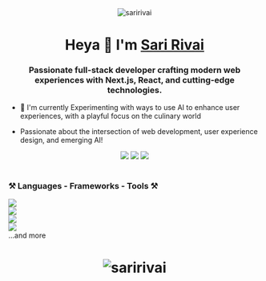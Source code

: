 <div align="center">
  <img src="https://komarev.com/ghpvc/?username=saririvai&label=Profile%20views&color=e91e63&style=flat" alt="saririvai" />
</div>

<h1 align="center">Heya 👋 I'm <a href="https://saririvai.github.io/">Sari Rivai</a></h1>
<h3 align="center">Passionate full-stack developer crafting modern web experiences with Next.js, React, and cutting-edge technologies.</h3>

- 🔭 I'm currently Experimenting with ways to use AI to enhance user experiences, with a playful focus on the culinary world

- Passionate about the intersection of web development, user experience design, and emerging AI!

<div align="center">
  <a href="mailto:bysaririvai@gmail.com" target="_blank"><img src="https://img.shields.io/badge/Gmail-FF69B4?style=for-the-badge&logo=gmail&logoColor=white"/></a>
  <a href="https://www.linkedin.com/in/saririvai" target="_blank"><img src="https://img.shields.io/badge/LinkedIn-FFB6C1?style=for-the-badge&logo=linkedin&logoColor=white"/></a>
  <a href="https://saririvaii.github.io" target="blank"><img src="https://img.shields.io/badge/Portfolio-FF1493?style=for-the-badge&logo=About.me&logoColor=white"/></a>
</div>

<h1/>

<h3 align="left">⚒️ Languages - Frameworks - Tools ⚒️</h3>
<a href="https://skillicons.dev">
  <img src="https://skillicons.dev/icons?i=js,ts,html,css,sass,react,nextjs,tailwind,styledcomponents,bootstrap"/><br/>
  <img src="https://skillicons.dev/icons?i=nodejs,express,firebase,graphql,postgres,mysql,mongodb"/><br/>
  <img src="https://skillicons.dev/icons?i=docker,aws,vercel,netlify,git,github,figma,vscode"/><br/>
  <img src="https://skillicons.dev/icons?i=sanity,prisma,supabase,stripe,postman"/><br/>
</a>
...and more

<h1/>

<div align="center">
  <img src="https://capsule-render.vercel.app/api?type=waving&color=FF69B4&height=100&section=footer" alt="saririvai" />
</div>